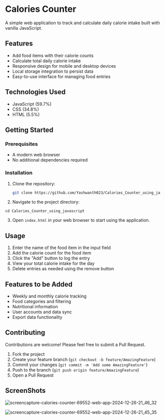 # Calories Counter

A simple web application to track and calculate daily calorie intake built with vanilla JavaScript.

## Features

- Add food items with their calorie counts
- Calculate total daily calorie intake
- Responsive design for mobile and desktop devices
- Local storage integration to persist data
- Easy-to-use interface for managing food entries

## Technologies Used

- JavaScript (59.7%)
- CSS (34.8%)
- HTML (5.5%)

## Getting Started

### Prerequisites

- A modern web browser
- No additional dependencies required

### Installation

1. Clone the repository:
   ```bash
   git clone https://github.com/Yashwanth023/Calories_Counter_using_javascript.git
   ```

2. Navigate to the project directory:

```shellscript
cd Calories_Counter_using_javascript
```

3. Open `index.html` in your web browser to start using the application.


## Usage

1. Enter the name of the food item in the input field
2. Add the calorie count for the food item
3. Click the "Add" button to log the entry
4. View your total calorie intake for the day
5. Delete entries as needed using the remove button


## Features to be Added

- Weekly and monthly calorie tracking
- Food categories and filtering
- Nutritional information
- User accounts and data sync
- Export data functionality


## Contributing

Contributions are welcome! Please feel free to submit a Pull Request.

1. Fork the project
2. Create your feature branch (`git checkout -b feature/AmazingFeature`)
3. Commit your changes (`git commit -m 'Add some AmazingFeature'`)
4. Push to the branch (`git push origin feature/AmazingFeature`)
5. Open a Pull Request

## ScreenShots

![screencapture-calories-counter-69552-web-app-2024-12-26-21_46_32](https://github.com/user-attachments/assets/2f65c11a-3005-4ba4-bb96-8401bee9856f)

![screencapture-calories-counter-69552-web-app-2024-12-26-21_45_35](https://github.com/user-attachments/assets/ad6f68b5-0324-48b6-8d19-f49e9d3c06e8)
